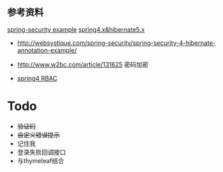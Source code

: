 参考资料
-------
[spring-security example](http://websystique.com/spring-security/spring-security-4-hello-world-annotation-xml-example/)
[spring4.x&hibernate5.x](http://10176523.cn/archives/36/)

* http://websystique.com/spring-security/spring-security-4-hibernate-annotation-example/
* http://www.w2bc.com/article/131625  密码加密

* [spring4 RBAC](https://blog.lukaspradel.com/user-role-permission-security-rbac-in-spring-security-4/)


Todo
====
* ~~验证码~~
* ~~自定义错误提示~~
* 记住我
* 登录失败回调接口
* 与thymeleaf结合